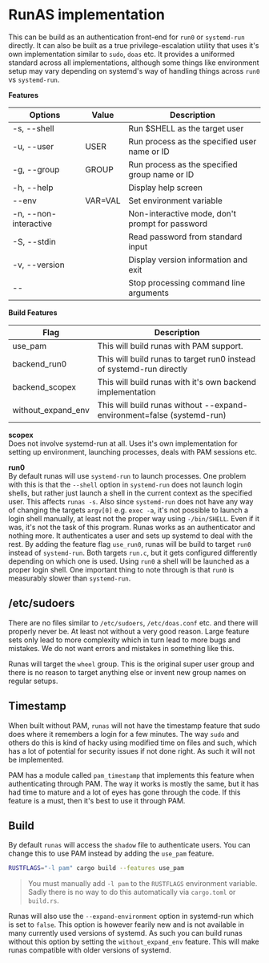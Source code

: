 # RunAS implementation

This can be build as an authentication front-end for `run0` or `systemd-run` directly. It can also be built as a true privilege-escalation utility that uses it's own implementation similar to `sudo`, `doas` etc. It provides a uniformed standard across all implementations, although some things like environment setup may vary depending on systemd's way of handling things across `run0` vs `systemd-run`. 

__Features__

| Options               | Value   | Description                                     |
| --------------------- | ------- | ----------------------------------------------- |
| -s, --shell           |         | Run $SHELL as the target user                   |
| -u, --user            | USER    | Run process as the specified user name or ID    |
| -g, --group           | GROUP   | Run process as the specified group name or ID   |
| -h, --help            |         | Display help screen                             |
|     --env             | VAR=VAL | Set environment variable                        |
| -n, --non-interactive |         | Non-interactive mode, don't prompt for password |
| -S, --stdin           |         | Read password from standard input               |
| -v, --version         |         | Display version information and exit            |
| --                    |         | Stop processing command line arguments          |


__Build Features__

| Flag               | Description                                                            |
| ------------------ | ---------------------------------------------------------------------- |
| use_pam            | This will build runas with PAM support.                                |
| backend_run0       | This will build runas to target run0 instead of systemd-run directly   |
| backend_scopex     | This will build runas with it's own backend implementation             |
| without_expand_env | This will build runas without --expand-environment=false (systemd-run) |

__scopex__  
Does not involve systemd-run at all. Uses it's own implementation for setting up environment, launching processes, deals with PAM sessions etc. 

__run0__  
By default runas will use `systemd-run` to launch processes. One problem with this is that the `--shell` option in `systemd-run` does not launch login shells, but rather just launch a shell in the current context as the specified user. This affects `runas -s`. Also since `systemd-run` does not have any way of changing the targets `argv[0]` e.g. `exec -a`, it's not possible to launch a login shell manually, at least not the proper way using `-/bin/SHELL`. Even if it was, it's not the task of this program. Runas works as an authenticator and nothing more. It authenticates a user and sets up systemd to deal with the rest. By adding the feature flag `use_run0`, runas will be build to target `run0` instead of `systemd-run`. Both targets `run.c`, but it gets configured differently depending on which one is used. Using `run0` a shell will be launched as a proper login shell. One important thing to note through is that `run0` is measurably slower than `systemd-run`. 

## /etc/sudoers

There are no files similar to `/etc/sudoers`, `/etc/doas.conf` etc. and there will properly never be. At least not without a very good reason. Large feature sets only lead to more complexity which in turn lead to more bugs and mistakes. We do not want errors and mistakes in something like this.

Runas will target the `wheel` group. This is the original super user group and there is no reason to target anything else or invent new group names on regular setups.

## Timestamp

When built without PAM, `runas` will not have the timestamp feature that sudo does where it remembers a login for a few minutes. The way `sudo` and others do this is kind of hacky using modified time on files and such, which has a lot of potential for security issues if not done right. As such it will not be implemented.

PAM has a module called `pam_timestamp` that implements this feature when authenticating through PAM. The way it works is mostly the same, but it has had time to mature and a lot of eyes has gone through the code. If this feature is a must, then it's best to use it through PAM.

## Build

By default `runas` will access the `shadow` file to authenticate users. You can change this to use PAM instead by adding the `use_pam` feature.

```sh
RUSTFLAGS="-l pam" cargo build --features use_pam
```

> You must manually add `-l pam` to the `RUSTFLAGS` environment variable. Sadly there is no way to do this automatically via `cargo.toml` or `build.rs`. 

Runas will also use the `--expand-environment` option in systemd-run which is set to `false`. This option is however fearily new and is not available in many currently used versions of systemd. As such you can build runas without this option by setting the `without_expand_env` feature. This will make runas compatible with older versions of systemd.

